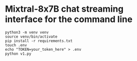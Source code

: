 # Mixtral-8x7B chat streaming interface for the command line

```
python3 -m venv venv
source venv/bin/activate
pip install -r requirements.txt
touch .env
echo "TOKEN=your_token_here" > .env
python v1.py
```